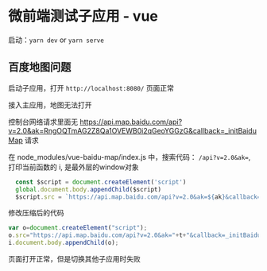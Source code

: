 # 微前端测试子应用 - vue

启动：`yarn dev` or `yarn serve`

## 百度地图问题

启动子应用，打开 `http://localhost:8080/` 页面正常

接入主应用，地图无法打开

控制台网络请求里面无 https://api.map.baidu.com/api?v=2.0&ak=RngOQTmAG2Z8Qa1OVEWB0i2qGeoYGGzG&callback=_initBaiduMap 请求

在 node_modules/vue-baidu-map/index.js 中，搜索代码： `/api?v=2.0&ak=`, 打印当前函数的 i, 是最外层的window对象


```javascript
  const $script = document.createElement('script')
  global.document.body.appendChild($script)
  $script.src = `https://api.map.baidu.com/api?v=2.0&ak=${ak}&callback=_initBaiduMap`
```

修改压缩后的代码

```javascript
var o=document.createElement("script");
o.src="https://api.map.baidu.com/api?v=2.0&ak="+t+"&callback=_initBaiduMap";
i.document.body.appendChild(o);
```

页面打开正常，但是切换其他子应用时失败